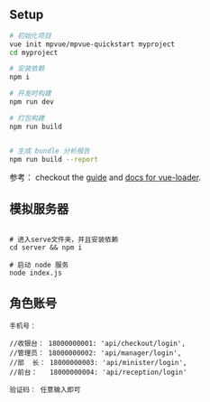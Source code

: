 
## Setup

``` bash
# 初始化项目
vue init mpvue/mpvue-quickstart myproject
cd myproject

# 安装依赖
npm i

# 开发时构建
npm run dev

# 打包构建
npm run build


# 生成 bundle 分析报告
npm run build --report
```

参考： checkout the [guide](http://vuejs-templates.github.io/webpack/) and [docs for vue-loader](http://vuejs.github.io/vue-loader).


## 模拟服务器
```base

# 进入serve文件夹，并且安装依赖
cd server && npm i

# 启动 node 服务
node index.js

```


## 角色账号

```
手机号：

//收银台： 18000000001: 'api/checkout/login',
//管理员： 18000000002: 'api/manager/login',
//部  长： 18000000003: 'api/minister/login',
//前台：   18000000004: 'api/reception/login'

验证码： 任意输入即可

```
